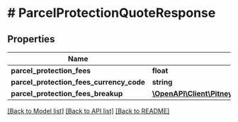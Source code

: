 # # ParcelProtectionQuoteResponse

## Properties

Name | Type | Description | Notes
------------ | ------------- | ------------- | -------------
**parcel_protection_fees** | **float** |  | 
**parcel_protection_fees_currency_code** | **string** |  | 
**parcel_protection_fees_breakup** | [**\OpenAPI\Client\PitneyBowes.Developer.ShippingApi.Model\ParcelProtectionQuoteResponseParcelProtectionFeesBreakup**](ParcelProtectionQuoteResponseParcelProtectionFeesBreakup.md) |  | 

[[Back to Model list]](../../README.md#documentation-for-models) [[Back to API list]](../../README.md#documentation-for-api-endpoints) [[Back to README]](../../README.md)


